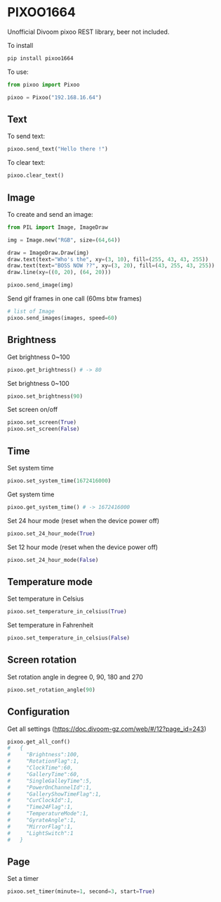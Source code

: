 # PIXOO1664

Unofficial Divoom pixoo REST library, beer not included.

To install
```bash
pip install pixoo1664
```

To use:
```python
from pixoo import Pixoo

pixoo = Pixoo("192.168.16.64")
```
## Text

To send text:
```python
pixoo.send_text("Hello there !")
```

To clear text:
```python
pixoo.clear_text()
```

## Image
To create and send an image:
```python
from PIL import Image, ImageDraw

img = Image.new("RGB", size=(64,64))

draw = ImageDraw.Draw(img)
draw.text(text="Who's the", xy=(3, 10), fill=(255, 43, 43, 255))
draw.text(text="BOSS NOW ??", xy=(3, 20), fill=(43, 255, 43, 255))
draw.line(xy=((0, 20), (64, 20)))

pixoo.send_image(img)
```

Send gif frames in one call (60ms btw frames)
```python
# list of Image
pixoo.send_images(images, speed=60)
```

## Brightness

Get brightness 0~100
```python
pixoo.get_brightness() # -> 80
```

Set brightness 0~100
```python
pixoo.set_brightness(90)
```

Set screen on/off
```python
pixoo.set_screen(True)
pixoo.set_screen(False)
```

## Time

Set system time
```python
pixoo.set_system_time(1672416000)
```

Get system time
```python
pixoo.get_system_time() # -> 1672416000
```

Set 24 hour mode (reset when the device power off)
```python
pixoo.set_24_hour_mode(True)
```

Set 12 hour mode (reset when the device power off)
```python
pixoo.set_24_hour_mode(False)
```

## Temperature mode

Set temperature in Celsius
```python
pixoo.set_temperature_in_celsius(True)
```

Set temperature in Fahrenheit
```python
pixoo.set_temperature_in_celsius(False)
```

## Screen rotation

Set rotation angle in degree 0, 90, 180 and 270
```python
pixoo.set_rotation_angle(90)
```

## Configuration

Get all settings (https://doc.divoom-gz.com/web/#/12?page_id=243)
```python
pixoo.get_all_conf()
#   {
#     "Brightness":100,
#     "RotationFlag":1,
#     "ClockTime":60,
#     "GalleryTime":60,
#     "SingleGalleyTime":5,
#     "PowerOnChannelId":1,
#     "GalleryShowTimeFlag":1,
#     "CurClockId":1,
#     "Time24Flag":1,
#     "TemperatureMode":1,
#     "GyrateAngle":1,
#     "MirrorFlag":1,
#     "LightSwitch":1
#   }
```

## Page

Set a timer
```python
pixoo.set_timer(minute=1, second=3, start=True)
```
